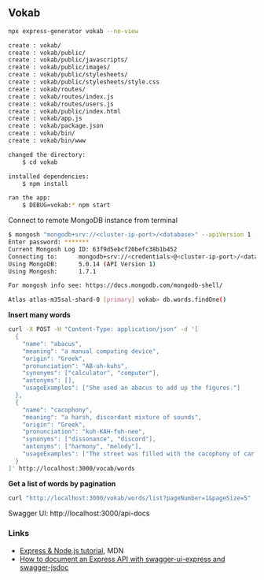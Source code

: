 ## Vokab

```bash
npx express-generator vokab --no-view

create : vokab/
create : vokab/public/
create : vokab/public/javascripts/
create : vokab/public/images/
create : vokab/public/stylesheets/
create : vokab/public/stylesheets/style.css
create : vokab/routes/
create : vokab/routes/index.js
create : vokab/routes/users.js
create : vokab/public/index.html
create : vokab/app.js
create : vokab/package.json
create : vokab/bin/
create : vokab/bin/www

changed the directory:
    $ cd vokab

installed dependencies:
    $ npm install

ran the app:
    $ DEBUG=vokab:* npm start
```

Connect to remote MongoDB instance from terminal

```bash
$ mongosh "mongodb+srv://<cluster-ip-port>/<database>" --apiVersion 1 --username <username>
Enter password: *******
Current Mongosh Log ID:	63f9d5ebcf20befc38b1b452
Connecting to:		mongodb+srv://<credentials>@<cluster-ip-port>/<database>?appName=mongosh+1.7.1
Using MongoDB:		5.0.14 (API Version 1)
Using Mongosh:		1.7.1

For mongosh info see: https://docs.mongodb.com/mongodb-shell/

Atlas atlas-m35sal-shard-0 [primary] vokab> db.words.findOne()
```

__Insert many words__

```bash
curl -X POST -H "Content-Type: application/json" -d '[
  {
    "name": "abacus",
    "meaning": "a manual computing device",
    "origin": "Greek",
    "pronunciation": "AB-uh-kuhs",
    "synonyms": ["calculator", "computer"],
    "antonyms": [],
    "usageExamples": ["She used an abacus to add up the figures."]
  },
  {
    "name": "cacophony",
    "meaning": "a harsh, discordant mixture of sounds",
    "origin": "Greek",
    "pronunciation": "kuh-KAH-fuh-nee",
    "synonyms": ["dissonance", "discord"],
    "antonyms": ["harmony", "melody"],
    "usageExamples": ["The street was filled with the cacophony of car horns and shouting."]
  }
]' http://localhost:3000/vocab/words
```

__Get a list of words by pagination__

```bash
curl "http://localhost:3000/vokab/words/list?pageNumber=1&pageSize=5"
```

Swagger UI: http://localhost:3000/api-docs

### Links
- [Express & Node.js tutorial](https://developer.mozilla.org/en-US/docs/Learn/Server-side/Express_Nodejs), MDN
- [How to document an Express API with swagger-ui-express and swagger-jsdoc](https://dev.to/kabartolo/how-to-document-an-express-api-with-swagger-ui-and-jsdoc-50do)